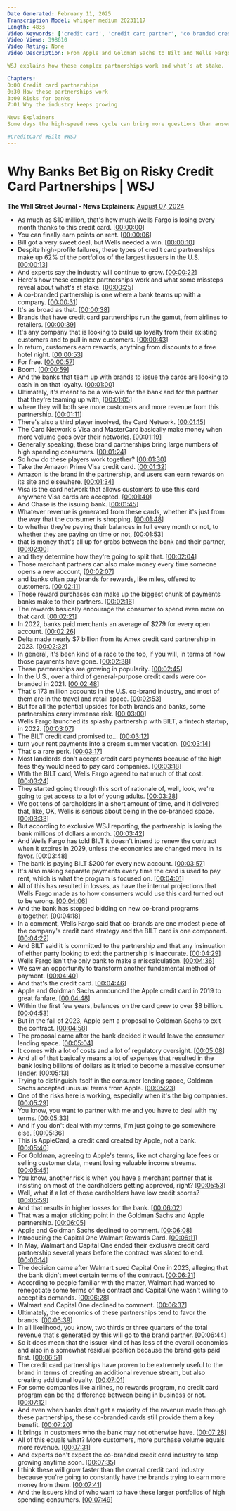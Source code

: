 ```yaml
---
Date Generated: February 11, 2025
Transcription Model: whisper medium 20231117
Length: 483s
Video Keywords: ['credit card', 'credit card partner', 'co branded credit card', 'bilt', 'wells fargo', 'wells fargo bilt credit card', 'wells fargo bilt', 'mastercard', 'visa', 'apple goldman sachs', 'apple credit card', 'credit card partnership', 'credit card rewards', 'discounts', 'retailers', 'airline credit cards', 'card network', 'amazon prime visa credit card', 'chase bank', 'airline miles', 'merchant partners', 'amex', 'american express', 'delta', 'delta credit card', 'partnerships', 'banks', 'fintech', 'wsj', 'high fees', 'customer data', 'finance', 'mkts']
Video Views: 398610
Video Rating: None
Video Description: From Apple and Goldman Sachs to Bilt and Wells Fargo, high-profile credit card partnership missteps reveal how risky these deals between brands and banks can be. Almost 30% of adults own co-branded credit cards as customers can earn different rewards like discounts or free hotel points. So why are some partnerships hitting road blocks?

WSJ explains how these complex partnerships work and what’s at stake.

Chapters: 
0:00 Credit card partnerships
0:30 How these partnerships work 
3:00 Risks for banks 
7:01 Why the industry keeps growing 

News Explainers
Some days the high-speed news cycle can bring more questions than answers. WSJ’s news explainers break down the day's biggest stories into bite-size pieces to help you make sense of the news.

#CreditCard #Bilt #WSJ
---
```


# Why Banks Bet Big on Risky Credit Card Partnerships | WSJ
**The Wall Street Journal - News Explainers:** [August 07, 2024](https://www.youtube.com/watch?v=bJc8iZRxD-c)
*  As much as $10 million, that's how much Wells Fargo is losing every month thanks to this credit card. [[00:00:00](https://www.youtube.com/watch?v=bJc8iZRxD-c&t=0.0s)]
*  You can finally earn points on rent. [[00:00:06](https://www.youtube.com/watch?v=bJc8iZRxD-c&t=6.8s)]
*  Bill got a very sweet deal, but Wells needed a win. [[00:00:10](https://www.youtube.com/watch?v=bJc8iZRxD-c&t=10.08s)]
*  Despite high-profile failures, these types of credit card partnerships make up 62% of the portfolios of the largest issuers in the U.S. [[00:00:13](https://www.youtube.com/watch?v=bJc8iZRxD-c&t=13.6s)]
*  And experts say the industry will continue to grow. [[00:00:22](https://www.youtube.com/watch?v=bJc8iZRxD-c&t=22.04s)]
*  Here's how these complex partnerships work and what some missteps reveal about what's at stake. [[00:00:25](https://www.youtube.com/watch?v=bJc8iZRxD-c&t=25.44s)]
*  A co-branded partnership is one where a bank teams up with a company. [[00:00:31](https://www.youtube.com/watch?v=bJc8iZRxD-c&t=31.44s)]
*  It's as broad as that. [[00:00:38](https://www.youtube.com/watch?v=bJc8iZRxD-c&t=38.08s)]
*  Brands that have credit card partnerships run the gamut, from airlines to retailers. [[00:00:39](https://www.youtube.com/watch?v=bJc8iZRxD-c&t=39.28s)]
*  It's any company that is looking to build up loyalty from their existing customers and to pull in new customers. [[00:00:43](https://www.youtube.com/watch?v=bJc8iZRxD-c&t=43.92s)]
*  In return, customers earn rewards, anything from discounts to a free hotel night. [[00:00:53](https://www.youtube.com/watch?v=bJc8iZRxD-c&t=53.04s)]
*  For free. [[00:00:57](https://www.youtube.com/watch?v=bJc8iZRxD-c&t=57.84s)]
*  Boom. [[00:00:59](https://www.youtube.com/watch?v=bJc8iZRxD-c&t=59.64s)]
*  And the banks that team up with brands to issue the cards are looking to cash in on that loyalty. [[00:01:00](https://www.youtube.com/watch?v=bJc8iZRxD-c&t=60.6s)]
*  Ultimately, it's meant to be a win-win for the bank and for the partner that they're teaming up with, [[00:01:05](https://www.youtube.com/watch?v=bJc8iZRxD-c&t=65.68s)]
*  where they will both see more customers and more revenue from this partnership. [[00:01:11](https://www.youtube.com/watch?v=bJc8iZRxD-c&t=71.32s)]
*  There's also a third player involved, the Card Network. [[00:01:15](https://www.youtube.com/watch?v=bJc8iZRxD-c&t=75.64s)]
*  The Card Network's Visa and MasterCard basically make money when more volume goes over their networks. [[00:01:19](https://www.youtube.com/watch?v=bJc8iZRxD-c&t=79.04s)]
*  Generally speaking, these brand partnerships bring large numbers of high spending consumers. [[00:01:24](https://www.youtube.com/watch?v=bJc8iZRxD-c&t=84.48s)]
*  So how do these players work together? [[00:01:30](https://www.youtube.com/watch?v=bJc8iZRxD-c&t=90.16s)]
*  Take the Amazon Prime Visa credit card. [[00:01:32](https://www.youtube.com/watch?v=bJc8iZRxD-c&t=92.44s)]
*  Amazon is the brand in the partnership, and users can earn rewards on its site and elsewhere. [[00:01:34](https://www.youtube.com/watch?v=bJc8iZRxD-c&t=94.8s)]
*  Visa is the card network that allows customers to use this card anywhere Visa cards are accepted. [[00:01:40](https://www.youtube.com/watch?v=bJc8iZRxD-c&t=100.0s)]
*  And Chase is the issuing bank. [[00:01:45](https://www.youtube.com/watch?v=bJc8iZRxD-c&t=105.92s)]
*  Whatever revenue is generated from these cards, whether it's just from the way that the consumer is shopping, [[00:01:48](https://www.youtube.com/watch?v=bJc8iZRxD-c&t=108.28s)]
*  to whether they're paying their balances in full every month or not, to whether they are paying on time or not, [[00:01:53](https://www.youtube.com/watch?v=bJc8iZRxD-c&t=113.64s)]
*  that is money that's all up for grabs between the bank and their partner, [[00:02:00](https://www.youtube.com/watch?v=bJc8iZRxD-c&t=120.28s)]
*  and they determine how they're going to split that. [[00:02:04](https://www.youtube.com/watch?v=bJc8iZRxD-c&t=124.96s)]
*  Those merchant partners can also make money every time someone opens a new account, [[00:02:07](https://www.youtube.com/watch?v=bJc8iZRxD-c&t=127.16s)]
*  and banks often pay brands for rewards, like miles, offered to customers. [[00:02:11](https://www.youtube.com/watch?v=bJc8iZRxD-c&t=131.79999999999998s)]
*  Those reward purchases can make up the biggest chunk of payments banks make to their partners. [[00:02:16](https://www.youtube.com/watch?v=bJc8iZRxD-c&t=136.67999999999998s)]
*  The rewards basically encourage the consumer to spend even more on that card. [[00:02:21](https://www.youtube.com/watch?v=bJc8iZRxD-c&t=141.64s)]
*  In 2022, banks paid merchants an average of $279 for every open account. [[00:02:26](https://www.youtube.com/watch?v=bJc8iZRxD-c&t=146.92s)]
*  Delta made nearly $7 billion from its Amex credit card partnership in 2023. [[00:02:32](https://www.youtube.com/watch?v=bJc8iZRxD-c&t=152.88s)]
*  In general, it's been kind of a race to the top, if you will, in terms of how those payments have gone. [[00:02:38](https://www.youtube.com/watch?v=bJc8iZRxD-c&t=158.16s)]
*  These partnerships are growing in popularity. [[00:02:45](https://www.youtube.com/watch?v=bJc8iZRxD-c&t=165.2s)]
*  In the U.S., over a third of general-purpose credit cards were co-branded in 2021. [[00:02:48](https://www.youtube.com/watch?v=bJc8iZRxD-c&t=168.0s)]
*  That's 173 million accounts in the U.S. co-brand industry, and most of them are in the travel and retail space. [[00:02:53](https://www.youtube.com/watch?v=bJc8iZRxD-c&t=173.32s)]
*  But for all the potential upsides for both brands and banks, some partnerships carry immense risk. [[00:03:00](https://www.youtube.com/watch?v=bJc8iZRxD-c&t=180.68s)]
*  Wells Fargo launched its splashy partnership with BILT, a fintech startup, in 2022. [[00:03:07](https://www.youtube.com/watch?v=bJc8iZRxD-c&t=187.0s)]
*  The BILT credit card promised to... [[00:03:12](https://www.youtube.com/watch?v=bJc8iZRxD-c&t=192.04s)]
*  turn your rent payments into a dream summer vacation. [[00:03:14](https://www.youtube.com/watch?v=bJc8iZRxD-c&t=194.04s)]
*  That's a rare perk. [[00:03:17](https://www.youtube.com/watch?v=bJc8iZRxD-c&t=197.23999999999998s)]
*  Most landlords don't accept credit card payments because of the high fees they would need to pay card companies. [[00:03:18](https://www.youtube.com/watch?v=bJc8iZRxD-c&t=198.6s)]
*  With the BILT card, Wells Fargo agreed to eat much of that cost. [[00:03:24](https://www.youtube.com/watch?v=bJc8iZRxD-c&t=204.23999999999998s)]
*  They started going through this sort of rationale of, well, look, we're going to get access to a lot of young adults. [[00:03:28](https://www.youtube.com/watch?v=bJc8iZRxD-c&t=208.12s)]
*  We got tons of cardholders in a short amount of time, and it delivered that, like, OK, Wells is serious about being in the co-branded space. [[00:03:33](https://www.youtube.com/watch?v=bJc8iZRxD-c&t=213.88s)]
*  But according to exclusive WSJ reporting, the partnership is losing the bank millions of dollars a month. [[00:03:42](https://www.youtube.com/watch?v=bJc8iZRxD-c&t=222.52s)]
*  And Wells Fargo has told BILT it doesn't intend to renew the contract when it expires in 2029, unless the economics are changed more in its favor. [[00:03:48](https://www.youtube.com/watch?v=bJc8iZRxD-c&t=228.48000000000002s)]
*  The bank is paying BILT $200 for every new account. [[00:03:57](https://www.youtube.com/watch?v=bJc8iZRxD-c&t=237.48000000000002s)]
*  It's also making separate payments every time the card is used to pay rent, which is what the program is focused on. [[00:04:01](https://www.youtube.com/watch?v=bJc8iZRxD-c&t=241.0s)]
*  All of this has resulted in losses, as have the internal projections that Wells Fargo made as to how consumers would use this card turned out to be wrong. [[00:04:06](https://www.youtube.com/watch?v=bJc8iZRxD-c&t=246.95999999999998s)]
*  And the bank has stopped bidding on new co-brand programs altogether. [[00:04:18](https://www.youtube.com/watch?v=bJc8iZRxD-c&t=258.08s)]
*  In a comment, Wells Fargo said that co-brands are one modest piece of the company's credit card strategy and the BILT card is one component. [[00:04:22](https://www.youtube.com/watch?v=bJc8iZRxD-c&t=262.12s)]
*  And BILT said it is committed to the partnership and that any insinuation of either party looking to exit the partnership is inaccurate. [[00:04:29](https://www.youtube.com/watch?v=bJc8iZRxD-c&t=269.76s)]
*  Wells Fargo isn't the only bank to make a miscalculation. [[00:04:36](https://www.youtube.com/watch?v=bJc8iZRxD-c&t=276.76s)]
*  We saw an opportunity to transform another fundamental method of payment. [[00:04:40](https://www.youtube.com/watch?v=bJc8iZRxD-c&t=280.15999999999997s)]
*  And that's the credit card. [[00:04:46](https://www.youtube.com/watch?v=bJc8iZRxD-c&t=286.44s)]
*  Apple and Goldman Sachs announced the Apple credit card in 2019 to great fanfare. [[00:04:48](https://www.youtube.com/watch?v=bJc8iZRxD-c&t=288.28s)]
*  Within the first few years, balances on the card grew to over $8 billion. [[00:04:53](https://www.youtube.com/watch?v=bJc8iZRxD-c&t=293.71999999999997s)]
*  But in the fall of 2023, Apple sent a proposal to Goldman Sachs to exit the contract. [[00:04:58](https://www.youtube.com/watch?v=bJc8iZRxD-c&t=298.59999999999997s)]
*  The proposal came after the bank decided it would leave the consumer lending space. [[00:05:04](https://www.youtube.com/watch?v=bJc8iZRxD-c&t=304.12s)]
*  It comes with a lot of costs and a lot of regulatory oversight. [[00:05:08](https://www.youtube.com/watch?v=bJc8iZRxD-c&t=308.03999999999996s)]
*  And all of that basically means a lot of expenses that resulted in the bank losing billions of dollars as it tried to become a massive consumer lender. [[00:05:13](https://www.youtube.com/watch?v=bJc8iZRxD-c&t=313.0s)]
*  Trying to distinguish itself in the consumer lending space, Goldman Sachs accepted unusual terms from Apple. [[00:05:23](https://www.youtube.com/watch?v=bJc8iZRxD-c&t=323.15999999999997s)]
*  One of the risks here is working, especially when it's the big companies. [[00:05:29](https://www.youtube.com/watch?v=bJc8iZRxD-c&t=329.15999999999997s)]
*  You know, you want to partner with me and you have to deal with my terms. [[00:05:33](https://www.youtube.com/watch?v=bJc8iZRxD-c&t=333.28s)]
*  And if you don't deal with my terms, I'm just going to go somewhere else. [[00:05:36](https://www.youtube.com/watch?v=bJc8iZRxD-c&t=336.96s)]
*  This is AppleCard, a credit card created by Apple, not a bank. [[00:05:40](https://www.youtube.com/watch?v=bJc8iZRxD-c&t=340.35999999999996s)]
*  For Goldman, agreeing to Apple's terms, like not charging late fees or selling customer data, meant losing valuable income streams. [[00:05:45](https://www.youtube.com/watch?v=bJc8iZRxD-c&t=345.76s)]
*  You know, another risk is when you have a merchant partner that is insisting on most of the cardholders getting approved, right? [[00:05:53](https://www.youtube.com/watch?v=bJc8iZRxD-c&t=353.4s)]
*  Well, what if a lot of those cardholders have low credit scores? [[00:05:59](https://www.youtube.com/watch?v=bJc8iZRxD-c&t=359.4s)]
*  And that results in higher losses for the bank. [[00:06:02](https://www.youtube.com/watch?v=bJc8iZRxD-c&t=362.28s)]
*  That was a major sticking point in the Goldman Sachs and Apple partnership. [[00:06:05](https://www.youtube.com/watch?v=bJc8iZRxD-c&t=365.2s)]
*  Apple and Goldman Sachs declined to comment. [[00:06:08](https://www.youtube.com/watch?v=bJc8iZRxD-c&t=368.88s)]
*  Introducing the Capital One Walmart Rewards Card. [[00:06:11](https://www.youtube.com/watch?v=bJc8iZRxD-c&t=371.23999999999995s)]
*  In May, Walmart and Capital One ended their exclusive credit card partnership several years before the contract was slated to end. [[00:06:14](https://www.youtube.com/watch?v=bJc8iZRxD-c&t=374.2s)]
*  The decision came after Walmart sued Capital One in 2023, alleging that the bank didn't meet certain terms of the contract. [[00:06:21](https://www.youtube.com/watch?v=bJc8iZRxD-c&t=381.44s)]
*  According to people familiar with the matter, Walmart had wanted to renegotiate some terms of the contract and Capital One wasn't willing to accept its demands. [[00:06:28](https://www.youtube.com/watch?v=bJc8iZRxD-c&t=388.96s)]
*  Walmart and Capital One declined to comment. [[00:06:37](https://www.youtube.com/watch?v=bJc8iZRxD-c&t=397.47999999999996s)]
*  Ultimately, the economics of these partnerships tend to favor the brands. [[00:06:39](https://www.youtube.com/watch?v=bJc8iZRxD-c&t=399.96s)]
*  In all likelihood, you know, two thirds or three quarters of the total revenue that's generated by this will go to the brand partner. [[00:06:44](https://www.youtube.com/watch?v=bJc8iZRxD-c&t=404.15999999999997s)]
*  So it does mean that the issuer kind of has less of the overall economics and also in a somewhat residual position because the brand gets paid first. [[00:06:51](https://www.youtube.com/watch?v=bJc8iZRxD-c&t=411.4s)]
*  The credit card partnerships have proven to be extremely useful to the brand in terms of creating an additional revenue stream, but also creating additional loyalty. [[00:07:01](https://www.youtube.com/watch?v=bJc8iZRxD-c&t=421.79999999999995s)]
*  For some companies like airlines, no rewards program, no credit card program can be the difference between being in business or not. [[00:07:12](https://www.youtube.com/watch?v=bJc8iZRxD-c&t=432.56s)]
*  And even when banks don't get a majority of the revenue made through these partnerships, these co-branded cards still provide them a key benefit. [[00:07:20](https://www.youtube.com/watch?v=bJc8iZRxD-c&t=440.6s)]
*  It brings in customers who the bank may not otherwise have. [[00:07:28](https://www.youtube.com/watch?v=bJc8iZRxD-c&t=448.0s)]
*  All of this equals what? More customers, more purchase volume equals more revenue. [[00:07:31](https://www.youtube.com/watch?v=bJc8iZRxD-c&t=451.24s)]
*  And experts don't expect the co-branded credit card industry to stop growing anytime soon. [[00:07:35](https://www.youtube.com/watch?v=bJc8iZRxD-c&t=455.84000000000003s)]
*  I think these will grow faster than the overall credit card industry because you're going to constantly have the brands trying to earn more money from them. [[00:07:41](https://www.youtube.com/watch?v=bJc8iZRxD-c&t=461.0s)]
*  And the issuers kind of who want to have these larger portfolios of high spending consumers. [[00:07:49](https://www.youtube.com/watch?v=bJc8iZRxD-c&t=469.4s)]

